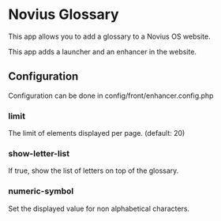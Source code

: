 # Novius Glossary

This app allows you to add a glossary to a Novius OS website.

This app adds a launcher and an enhancer in the website.

## Configuration

Configuration can be done in config/front/enhancer.config.php


### limit

The limit of elements displayed per page. (default: 20)

### show-letter-list

If true, show the list of letters on top of the glossary.

### numeric-symbol

Set the displayed value for non alphabetical characters.

